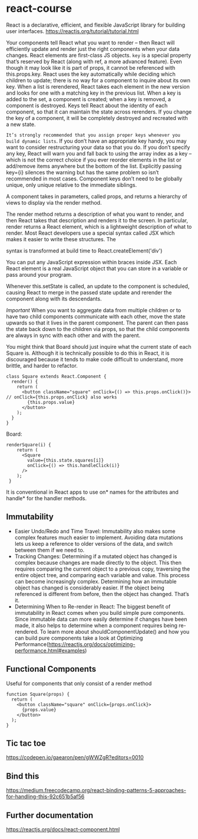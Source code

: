 # react-course
React is a declarative, efficient, and flexible JavaScript library for building user interfaces.
https://reactjs.org/tutorial/tutorial.html

Your components tell React what you want to render – then React will efficiently update and render just the right components when your data changes.
React elements are first-class JS objects.
`key` is a special property that’s reserved by React (along with ref, a more advanced feature). Even though it may look like it is part of props, it cannot be referenced with this.props.key. React uses the key automatically while deciding which children to update; there is no way for a component to inquire about its own key.
When a list is rerendered, React takes each element in the new version and looks for one with a matching key in the previous list. When a key is added to the set, a component is created; when a key is removed, a component is destroyed. Keys tell React about the identity of each component, so that it can maintain the state across rerenders. If you change the key of a component, it will be completely destroyed and recreated with a new state.

`It’s strongly recommended that you assign proper keys whenever you build dynamic lists`. If you don’t have an appropriate key handy, you may want to consider restructuring your data so that you do. If you don’t specify any key, React will warn you and fall back to using the array index as a key – which is not the correct choice if you ever reorder elements in the list or add/remove items anywhere but the bottom of the list. Explicitly passing key={i} silences the warning but has the same problem so isn’t recommended in most cases. Component keys don’t need to be globally unique, only unique relative to the immediate siblings.

A component takes in parameters, called props, and returns a hierarchy of views to display via the render method.

The render method returns a description of what you want to render, and then React takes that description and renders it to the screen. In particular, render returns a React element, which is a lightweight description of what to render. Most React developers use a special syntax called JSX which makes it easier to write these structures. The <div /> syntax is transformed at build time to React.createElement('div')

You can put any JavaScript expression within braces inside JSX. Each React element is a real JavaScript object that you can store in a variable or pass around your program.

Whenever this.setState is called, an update to the component is scheduled, causing React to merge in the passed state update and rerender the component along with its descendants.

*Important*
When you want to aggregate data from multiple children or to have two child components communicate with each other, move the state upwards so that it lives in the parent component. The parent can then pass the state back down to the children via props, so that the child components are always in sync with each other and with the parent.

You might think that Board should just inquire what the current state of each Square is. Although it is technically possible to do this in React, it is discouraged because it tends to make code difficult to understand, more brittle, and harder to refactor.

```
class Square extends React.Component {
  render() {
    return (
      <button className="square" onClick={() => this.props.onClick()}> // onClick={this.props.onClick} also works
        {this.props.value}
      </button>
    );
  }
}
```

Board:
```
renderSquare(i) {
    return (
      <Square
        value={this.state.squares[i]}
        onClick={() => this.handleClick(i)}
      />
    );
 }
 ```
 
 It is conventional in React apps to use on* names for the attributes and handle* for the handler methods.

## Immutability
- Easier Undo/Redo and Time Travel: Immutability also makes some complex features much easier to implement. Avoiding data mutations lets us keep a reference to older versions of the data, and switch between them if we need to.
- Tracking Changes: Determining if a mutated object has changed is complex because changes are made directly to the object. This then requires comparing the current object to a previous copy, traversing the entire object tree, and comparing each variable and value. This process can become increasingly complex.
Determining how an immutable object has changed is considerably easier. If the object being referenced is different from before, then the object has changed. That’s it.
- Determining When to Re-render in React: The biggest benefit of immutability in React comes when you build simple pure components. Since immutable data can more easily determine if changes have been made, it also helps to determine when a component requires being re-rendered.
To learn more about shouldComponentUpdate() and how you can build pure components take a look at Optimizing Performance(https://reactjs.org/docs/optimizing-performance.html#examples)

## Functional Components
Useful for components that only consist of a render method
```
function Square(props) {
  return (
    <button className="square" onClick={props.onClick}>
      {props.value}
    </button>
  );
}
```
## Tic tac toe
https://codepen.io/gaearon/pen/gWWZgR?editors=0010

## Bind this
https://medium.freecodecamp.org/react-binding-patterns-5-approaches-for-handling-this-92c651b5af56

## Further documentation
https://reactjs.org/docs/react-component.html

